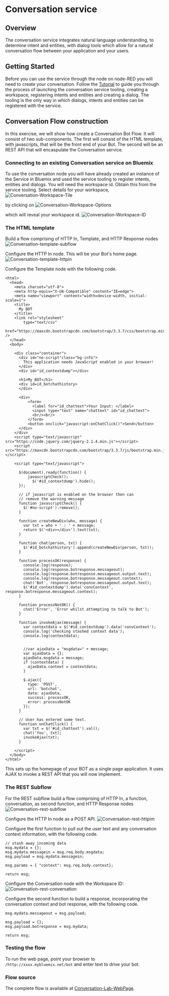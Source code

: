 # Conversation service

## Overview
The conversation service integrates natural language understanding, to determine intent and entities, with
dialog tools which allow for a natural conversation flow between your application and your users.

## Getting Started
Before you can use the service through the node on node-RED you will need to create your conversation. Follow the
[Tutorial](http://www.ibm.com/watson/developercloud/doc/conversation/tutorial_basic.shtml) to guide you through the process of
launching the conversation service tooling, creating a workspace, registering intents and entities and creating a dialog.
The tooling is the only way in which dialogs, intents and entities can be registered with the service.

## Conversation Flow construction
In this exercise, we will show how create a Conversation Bot Flow. It will consist of two sub-components. The first will
consist of the HTML template, with javascripts, that will be the front end of your Bot. The second will be an REST API that will
encaspulate the Conversation service.

### Connecting to an existing Conversation service on Bluemix
To use the conversation node you will have already created an instance of the Service in Bluemix and used the service tooling to
register intents, entities and dialogs.
You will need the workspace id. Obtain this from the service tooling. Select details for your workspace,
![Conversation-Workspace-Tile](images/conversation_lab_workspace_tile.png)

by clicking on
![Conversation-Workspace-Options](images/conversation_lab_workspace_options.png)

which will reveal your workspace id.
![Conversation-Workspace-ID](images/conversation_lab_workspace_id.png)

### The HTML template
Build a flow comprising of HTTP In, Template, and HTTP Response nodes
![Conversation-template-subflow](images/conversation_lab_template_subflow.png)

Configure the HTTP In node. This will be your Bot's home page.
![Conversation-template-httpin](images/conversation_lab_template_httpin.png)

Configure the Template node with the following code.
```
<html>
  <head>
    <meta charset="utf-8">
    <meta http-equiv="X-UA-Compatible" content="IE=edge">
    <meta name="viewport" content="width=device-width, initial-scale=1">
    <title>
	  My BOT
	</title>
	<link rel="stylesheet"
        type="text/css"
        href="https://maxcdn.bootstrapcdn.com/bootstrap/3.3.7/css/bootstrap.min.css" />
  </head>
  <body>

    <div class="container">
      <div id="no-script"class="bg-info">
        This application needs JavaScript enabled in your browser!
      </div>
      <div id="id_contextdump"></div>

      <h1>My BOT</h1>
      <div id=id_botchathistory>
	  </div>

	  <div>
	      <form>
            <label for="id_chattext">Your Input: </label>
            <input type="text" name="chattext" id="id_chattext">
            <br/><br/>
	      </form>
	      <button onclick="javascript:onChatClick()">Send</button>
	  </div>
    </div>
    <script type="text/javascript" src="https://code.jquery.com/jquery-2.1.4.min.js"></script>
    <script src="https://maxcdn.bootstrapcdn.com/bootstrap/3.3.7/js/bootstrap.min.js"></script>

    <script type="text/javascript">

      $(document).ready(function() {
          javascriptCheck();
          	$('#id_contextdump').hide();
      });

      // if javascript is enabled on the browser then can
      // remove the warning message
      function javascriptCheck() {
        $('#no-script').remove();
      }

      function createNewDiv(who, message) {
        var txt = who + ' : ' + message;
        return $('<div></div>').text(txt);
      }

      function chat(person, txt) {
        $('#id_botchathistory').append(createNewDiv(person, txt));
      }    

      function processOK(response) {
        console.log(response);
        console.log(response.botresponse.messageout);
        console.log(response.botresponse.messageout.output.text);
        console.log(response.botresponse.messageout.context);
        chat('Bot', response.botresponse.messageout.output.text);
        $('#id_contextdump').data('convContext', response.botresponse.messageout.context);
      }

      function processNotOK() {
        chat('Error', 'Error whilst attempting to talk to Bot');
      }

      function invokeAjax(message) {
        var contextdata = $('#id_contextdump').data('convContext');
        console.log('checking stashed context data');
        console.log(contextdata);


        //var ajaxData = "msgdata=" + message;
        var ajaxData = {};
        ajaxData.msgdata = message;
        if (contextdata) {
          ajaxData.context = contextdata;    
        }

        $.ajax({
          type: 'POST',
          url: 'botchat',
          data: ajaxData,
          success: processOK,
          error: processNotOK
        });
      }

      // User has entered some text.
      function onChatClick() {
        var txt = $('#id_chattext').val();
        chat('You', txt);
        invokeAjax(txt);
      }

    </script>
  </body>
</html>

```
This sets up the homepage of your BOT as a single page application. It uses AJAX to invoke a REST API that you will now implement.

### The REST Subflow
For the REST subflow build a flow comprising of HTTP In, a function, conversation, as second function, and HTTP Response nodes
![Conversation-rest-subflow](images/conversation_lab_rest_subflow.png)

Configure the HTTP In node as a POST API.
![Conversation-rest-httpim](images/conversation_lab_rest_httpin.png)

Configure the first function to pull out the user text and any conversation context information, with the following code.
```
// stash away incoming data
msg.mydata = {};
msg.mydata.messagein = msg.req.body.msgdata;
msg.payload = msg.mydata.messagein;

msg.params = { "context": msg.req.body.context};

return msg;
```

Configure the Conversation node with the Workspace ID:
![Conversation-rest-conversation](images/conversation_lab_rest_conversation.png)

Configure the second function to build a response, incorporating the conversation context and bot response, with the following code.
```
msg.mydata.messageout = msg.payload;

msg.payload = {};
msg.payload.botresponse = msg.mydata;

return msg;
```

### Testing the flow
To run the web page, point your browser to  `/http://xxxx.mybluemix.net/bot` and enter text to drive your bot.

### Flow source
The complete flow is available at [Conversation-Lab-WebPage](conversation_lab.json).
